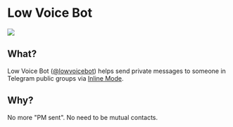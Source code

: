 # Low Voice Bot
![](https://img.shields.io/docker/cloud/build/gowe/lowvoicebot)

## What?
Low Voice Bot ([@lowvoicebot](https://t.me/lowvoicebot)) helps send private messages to someone in Telegram public groups via [Inline Mode](https://core.telegram.org/bots/inline).

## Why?
No more "PM sent". No need to be mutual contacts. 
